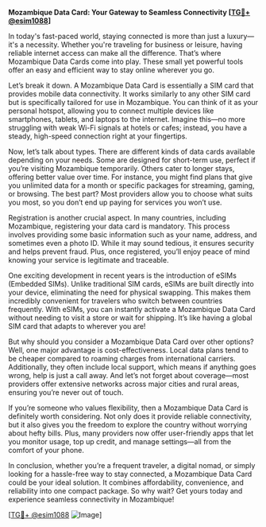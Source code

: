 **Mozambique Data Card: Your Gateway to Seamless Connectivity [[TG💪+ @esim1088](https://t.me/s/esim1088)]**

In today's fast-paced world, staying connected is more than just a luxury—it's a necessity. Whether you're traveling for business or leisure, having reliable internet access can make all the difference. That’s where Mozambique Data Cards come into play. These small yet powerful tools offer an easy and efficient way to stay online wherever you go.

Let’s break it down. A Mozambique Data Card is essentially a SIM card that provides mobile data connectivity. It works similarly to any other SIM card but is specifically tailored for use in Mozambique. You can think of it as your personal hotspot, allowing you to connect multiple devices like smartphones, tablets, and laptops to the internet. Imagine this—no more struggling with weak Wi-Fi signals at hotels or cafes; instead, you have a steady, high-speed connection right at your fingertips.

Now, let’s talk about types. There are different kinds of data cards available depending on your needs. Some are designed for short-term use, perfect if you’re visiting Mozambique temporarily. Others cater to longer stays, offering better value over time. For instance, you might find plans that give you unlimited data for a month or specific packages for streaming, gaming, or browsing. The best part? Most providers allow you to choose what suits you most, so you don’t end up paying for services you won’t use.

Registration is another crucial aspect. In many countries, including Mozambique, registering your data card is mandatory. This process involves providing some basic information such as your name, address, and sometimes even a photo ID. While it may sound tedious, it ensures security and helps prevent fraud. Plus, once registered, you’ll enjoy peace of mind knowing your service is legitimate and traceable.

One exciting development in recent years is the introduction of eSIMs (Embedded SIMs). Unlike traditional SIM cards, eSIMs are built directly into your device, eliminating the need for physical swapping. This makes them incredibly convenient for travelers who switch between countries frequently. With eSIMs, you can instantly activate a Mozambique Data Card without needing to visit a store or wait for shipping. It’s like having a global SIM card that adapts to wherever you are!

But why should you consider a Mozambique Data Card over other options? Well, one major advantage is cost-effectiveness. Local data plans tend to be cheaper compared to roaming charges from international carriers. Additionally, they often include local support, which means if anything goes wrong, help is just a call away. And let’s not forget about coverage—most providers offer extensive networks across major cities and rural areas, ensuring you’re never out of touch.

If you’re someone who values flexibility, then a Mozambique Data Card is definitely worth considering. Not only does it provide reliable connectivity, but it also gives you the freedom to explore the country without worrying about hefty bills. Plus, many providers now offer user-friendly apps that let you monitor usage, top up credit, and manage settings—all from the comfort of your phone.

In conclusion, whether you’re a frequent traveler, a digital nomad, or simply looking for a hassle-free way to stay connected, a Mozambique Data Card could be your ideal solution. It combines affordability, convenience, and reliability into one compact package. So why wait? Get yours today and experience seamless connectivity in Mozambique! 

[[TG💪+ @esim1088](https://t.me/s/esim1088) ![Image](https://i.postimg.cc/Y0z9fWf4/image.png)]